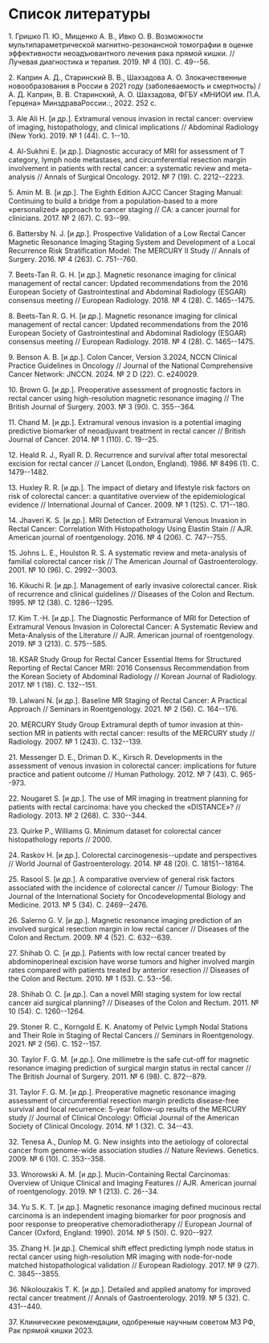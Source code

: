# Список литературы

1\. Гришко П. Ю., Мищенко А. В., Ивко О. В. Возможности
мультипараметрической магнитно-резонансной томографии в оценке
эффективности неоадъювантного лечения рака прямой кишки. // Лучевая
диагностика и терапия. 2019. № 4 (10). C. 49--56.

2\. Каприн А. Д., Старинский В. В., Шахзадова А. О. Злокачественные
новообразования в России в 2021 году (заболеваемость и смертность) / А.
Д. Каприн, В. В. Старинский, А. О. Шахзадова, ФГБУ «МНИОИ им. П.А.
Герцена» МинздраваРоссии.:, 2022. 252 c.

3\. Ale Ali H. \[и др.\]. Extramural venous invasion in rectal cancer:
overview of imaging, histopathology, and clinical implications //
Abdominal Radiology (New York). 2019. № 1 (44). C. 1--10.

4\. Al-Sukhni E. \[и др.\]. Diagnostic accuracy of MRI for assessment of
T category, lymph node metastases, and circumferential resection margin
involvement in patients with rectal cancer: a systematic review and
meta-analysis // Annals of Surgical Oncology. 2012. № 7 (19). C.
2212--2223.

5\. Amin M. B. \[и др.\]. The Eighth Edition AJCC Cancer Staging Manual:
Continuing to build a bridge from a population-based to a more
«personalized» approach to cancer staging // CA: a cancer journal for
clinicians. 2017. № 2 (67). C. 93--99.

6\. Battersby N. J. \[и др.\]. Prospective Validation of a Low Rectal
Cancer Magnetic Resonance Imaging Staging System and Development of a
Local Recurrence Risk Stratification Model: The MERCURY II Study //
Annals of Surgery. 2016. № 4 (263). C. 751--760.

7\. Beets-Tan R. G. H. \[и др.\]. Magnetic resonance imaging for
clinical management of rectal cancer: Updated recommendations from the
2016 European Society of Gastrointestinal and Abdominal Radiology
(ESGAR) consensus meeting // European Radiology. 2018. № 4 (28). C.
1465--1475.

8\. Beets-Tan R. G. H. \[и др.\]. Magnetic resonance imaging for
clinical management of rectal cancer: Updated recommendations from the
2016 European Society of Gastrointestinal and Abdominal Radiology
(ESGAR) consensus meeting // European Radiology. 2018. № 4 (28). C.
1465--1475.

9\. Benson A. B. \[и др.\]. Colon Cancer, Version 3.2024, NCCN Clinical
Practice Guidelines in Oncology // Journal of the National Comprehensive
Cancer Network: JNCCN. 2024. № 2 D (22). C. e240029.

10\. Brown G. \[и др.\]. Preoperative assessment of prognostic factors
in rectal cancer using high-resolution magnetic resonance imaging // The
British Journal of Surgery. 2003. № 3 (90). C. 355--364.

11\. Chand M. \[и др.\]. Extramural venous invasion is a potential
imaging predictive biomarker of neoadjuvant treatment in rectal cancer
// British Journal of Cancer. 2014. № 1 (110). C. 19--25.

12\. Heald R. J., Ryall R. D. Recurrence and survival after total
mesorectal excision for rectal cancer // Lancet (London, England). 1986.
№ 8496 (1). C. 1479--1482.

13\. Huxley R. R. \[и др.\]. The impact of dietary and lifestyle risk
factors on risk of colorectal cancer: a quantitative overview of the
epidemiological evidence // International Journal of Cancer. 2009. № 1
(125). C. 171--180.

14\. Jhaveri K. S. \[и др.\]. MRI Detection of Extramural Venous
Invasion in Rectal Cancer: Correlation With Histopathology Using Elastin
Stain // AJR. American journal of roentgenology. 2016. № 4 (206). C.
747--755.

15\. Johns L. E., Houlston R. S. A systematic review and meta-analysis
of familial colorectal cancer risk // The American Journal of
Gastroenterology. 2001. № 10 (96). C. 2992--3003.

16\. Kikuchi R. \[и др.\]. Management of early invasive colorectal
cancer. Risk of recurrence and clinical guidelines // Diseases of the
Colon and Rectum. 1995. № 12 (38). C. 1286--1295.

17\. Kim T.-H. \[и др.\]. The Diagnostic Performance of MRI for
Detection of Extramural Venous Invasion in Colorectal Cancer: A
Systematic Review and Meta-Analysis of the Literature // AJR. American
journal of roentgenology. 2019. № 3 (213). C. 575--585.

18\. KSAR Study Group for Rectal Cancer Essential Items for Structured
Reporting of Rectal Cancer MRI: 2016 Consensus Recommendation from the
Korean Society of Abdominal Radiology // Korean Journal of Radiology.
2017. № 1 (18). C. 132--151.

19\. Lalwani N. \[и др.\]. Baseline MR Staging of Rectal Cancer: A
Practical Approach // Seminars in Roentgenology. 2021. № 2 (56). C.
164--176.

20\. MERCURY Study Group Extramural depth of tumor invasion at
thin-section MR in patients with rectal cancer: results of the MERCURY
study // Radiology. 2007. № 1 (243). C. 132--139.

21\. Messenger D. E., Driman D. K., Kirsch R. Developments in the
assessment of venous invasion in colorectal cancer: implications for
future practice and patient outcome // Human Pathology. 2012. № 7 (43).
C. 965--973.

22\. Nougaret S. \[и др.\]. The use of MR imaging in treatment planning
for patients with rectal carcinoma: have you checked the «DISTANCE»? //
Radiology. 2013. № 2 (268). C. 330--344.

23\. Quirke P., Williams G. Minimum dataset for colorectal cancer
histopathology reports // 2000.

24\. Raskov H. \[и др.\]. Colorectal carcinogenesis\--update and
perspectives // World Journal of Gastroenterology. 2014. № 48 (20). C.
18151--18164.

25\. Rasool S. \[и др.\]. A comparative overview of general risk factors
associated with the incidence of colorectal cancer // Tumour Biology:
The Journal of the International Society for Oncodevelopmental Biology
and Medicine. 2013. № 5 (34). C. 2469--2476.

26\. Salerno G. V. \[и др.\]. Magnetic resonance imaging prediction of
an involved surgical resection margin in low rectal cancer // Diseases
of the Colon and Rectum. 2009. № 4 (52). C. 632--639.

27\. Shihab O. C. \[и др.\]. Patients with low rectal cancer treated by
abdominoperineal excision have worse tumors and higher involved margin
rates compared with patients treated by anterior resection // Diseases
of the Colon and Rectum. 2010. № 1 (53). C. 53--56.

28\. Shihab O. C. \[и др.\]. Can a novel MRI staging system for low
rectal cancer aid surgical planning? // Diseases of the Colon and
Rectum. 2011. № 10 (54). C. 1260--1264.

29\. Stoner R. C., Korngold E. K. Anatomy of Pelvic Lymph Nodal Stations
and Their Role in Staging of Rectal Cancers // Seminars in
Roentgenology. 2021. № 2 (56). C. 152--157.

30\. Taylor F. G. M. \[и др.\]. One millimetre is the safe cut-off for
magnetic resonance imaging prediction of surgical margin status in
rectal cancer // The British Journal of Surgery. 2011. № 6 (98). C.
872--879.

31\. Taylor F. G. M. \[и др.\]. Preoperative magnetic resonance imaging
assessment of circumferential resection margin predicts disease-free
survival and local recurrence: 5-year follow-up results of the MERCURY
study // Journal of Clinical Oncology: Official Journal of the American
Society of Clinical Oncology. 2014. № 1 (32). C. 34--43.

32\. Tenesa A., Dunlop M. G. New insights into the aetiology of
colorectal cancer from genome-wide association studies // Nature
Reviews. Genetics. 2009. № 6 (10). C. 353--358.

33\. Wnorowski A. M. \[и др.\]. Mucin-Containing Rectal Carcinomas:
Overview of Unique Clinical and Imaging Features // AJR. American
journal of roentgenology. 2019. № 1 (213). C. 26--34.

34\. Yu S. K. T. \[и др.\]. Magnetic resonance imaging defined mucinous
rectal carcinoma is an independent imaging biomarker for poor prognosis
and poor response to preoperative chemoradiotherapy // European Journal
of Cancer (Oxford, England: 1990). 2014. № 5 (50). C. 920--927.

35\. Zhang H. \[и др.\]. Chemical shift effect predicting lymph node
status in rectal cancer using high-resolution MR imaging with
node-for-node matched histopathological validation // European
Radiology. 2017. № 9 (27). C. 3845--3855.

36\. Νikolouzakis Τ. Κ. \[и др.\]. Detailed and applied anatomy for
improved rectal cancer treatment // Annals of Gastroenterology. 2019. №
5 (32). C. 431--440.

37\. Клинические рекомендации, одобренные научным советом МЗ РФ, Рак
прямой кишки 2023.
